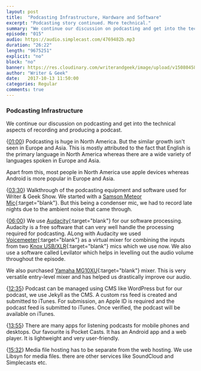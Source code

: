```yaml
---
layout: post
title:  "Podcasting Infrastructure, Hardware and Software"
excerpt: "Podcasting story continued. More technical."
summary: "We continue our discussion on podcasting and get into the technicalities."
episode: "015"
audio: https://audio.simplecast.com/4769482b.mp3
duration: "26:22"
length: "9675251"
explicit: "no"
block: "no"
banner: https://res.cloudinary.com/writerandgeek/image/upload/v1508045847/pod2.jpg
author: "Writer & Geek"
date:   2017-10-13 11:50:00
categories: Regular
comments: true
---
```


### Podcasting Infrastructure
We continue our discussion on podcasting and get into the technical aspects of recording and producing a podcast.

{[01:00](#t=00:01:00)} Podcasting is huge in North America. But the similar growth isn't seen in Europe and Asia. This is mostly attributed to the fact that English is the primary language in North America whereas there are a wide variety of languages spoken in Europe and Asia.

Apart from this, most people in North America use apple devices whereas Android is more popular in Europe and Asia.

{[03:30](#t=00:03:30)} Walkthrough of the podcasting equipment and software used for Writer & Geek Show. We started with a [Samson Meteor Mic](https://www.amazon.in/Samson-Meteor-Studio-Microphone-Chrome/dp/B004MF39YS){:target="blank"}. But this being a condenser mic, we had to record late nights due to the ambient noise that came through.

{[06:00](#t=00:06:00)} We use [Audacity](http://www.audacityteam.org/download/){:target="blank"} for our software processing. Audacity is a free software that can very well handle the processing required for podcasting. ALong with Audacity we used [Voicemeeter](https://www.vb-audio.com/Voicemeeter/index.htm){:target="blank"} as a virtual mixer for combining the inputs from two [Knox USB/XLR](https://www.amazon.com/Knox-Gear-Cardioid-USB-Microphone/dp/B012BAX738){:target="blank"} mics which we use now. We also use a software called Levilator which helps in levelling out the audio volume throughout the episode.

We also purchased [Yamaha MG10XU](https://www.amazon.in/Yamaha-MG10XU-10-Input-Stereo-Mixer/dp/B00IBIVL42){:target="blank"} mixer. This is very versatile entry-level mixer and has helped us drastically improve our audio.

{[12:35](#t=00:12:35)} Podcast can be managed using CMS like WordPress but for our podcast, we use Jekyll as the CMS. A custom rss feed is created and submitted to iTunes. For submission, an Apple ID is required and the podcast feed is submitted to iTunes. Once verified, the podcast will be available on iTunes.

{[13:55](#t=00:13:55)} There are many apps for listening podcasts for mobile phones and desktops. Our favourite is Pocket Casts. It has an Android app and a web player. It is lightweight and very user-friendly.

{[15:32](#t=00:15:32)} Media file hosting has to be separate from the web hosting. We use Libsyn for media files. there are other services like SoundCloud and Simplecasts etc.